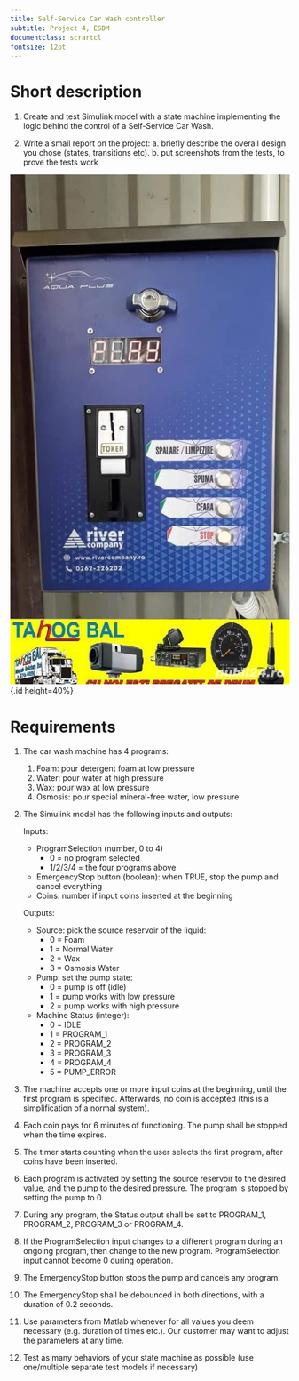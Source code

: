 ```yaml
---
title: Self-Service Car Wash controller
subtitle: Project 4, ESDM
documentclass: scrartcl
fontsize: 12pt
---
```


# Short description

1. Create and test Simulink model with a state machine implementing the logic behind the control of a Self-Service Car Wash.

2. Write a small report on the project:
   a. briefly describe the overall design you chose (states, transitions etc).
   b. put screenshots from the tests, to prove the tests work
   
![Self Service Car Wash - Control Box](img/SelfServiceCarWash.jpg){.id height=40%}

# Requirements

1. The car wash machine has 4 programs:

   1. Foam: pour detergent foam at low pressure
   2. Water: pour water at high pressure
   3. Wax: pour wax at low pressure
   4. Osmosis: pour special mineral-free water, low pressure
   
2. The Simulink model has the following inputs and outputs:
    
    Inputs:
    - ProgramSelection (number, 0 to 4)
        - 0 = no program selected
        - 1/2/3/4 = the four programs above
    - EmergencyStop button (boolean): when TRUE, stop the pump and cancel everything
    - Coins: number if input coins inserted at the beginning

    Outputs:
    
    - Source: pick the source reservoir of the liquid: 
        - 0 = Foam
        - 1 = Normal Water
        - 2 = Wax
        - 3 = Osmosis Water
    - Pump: set the pump state:
        - 0 = pump is off (idle)
        - 1 = pump works with low pressure
        - 2 = pump works with high pressure
    - Machine Status (integer):
        - 0 = IDLE
        - 1 = PROGRAM_1
        - 2 = PROGRAM_2
        - 3 = PROGRAM_3
        - 4 = PROGRAM_4
        - 5 = PUMP_ERROR

3. The machine accepts one or more input coins at the beginning, until the first program is specified. Afterwards, no coin is accepted (this is a simplification of a normal system).

4. Each coin pays for 6 minutes of functioning. The pump shall be stopped when the time expires.

5. The timer starts counting when the user selects the first program, after coins have been inserted.

3. Each program is activated by setting the source reservoir to the desired value, and the pump to the desired pressure.
The program is stopped by setting the pump to 0.

4. During any program, the Status output shall be set to PROGRAM_1, PROGRAM_2, PROGRAM_3 or PROGRAM_4.

5. If the ProgramSelection input changes to a different program during an ongoing program, then change to the new program. ProgramSelection input cannot become 0 during operation.

6. The EmergencyStop button stops the pump and cancels any program.

7. The EmergencyStop shall be debounced in both directions, with a duration of 0.2 seconds.

5. Use parameters from Matlab whenever for all values you deem necessary (e.g. duration of times etc.).
Our customer may want to adjust the parameters at any time.

6. Test as many behaviors of your state machine as possible (use one/multiple separate test models if necessary)
